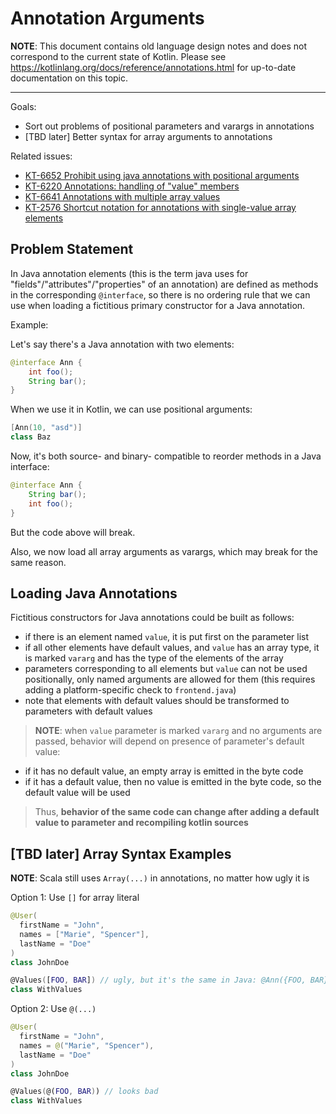 # Annotation Arguments

**NOTE**: This document contains old language design notes and does not correspond to the current state of Kotlin. Please see https://kotlinlang.org/docs/reference/annotations.html for up-to-date documentation on this topic. 

***

Goals:
* Sort out problems of positional parameters and varargs in annotations
* \[TBD later] Better syntax for array arguments to annotations

Related issues:
* [KT-6652 Prohibit using java annotations with positional arguments](https://youtrack.jetbrains.com/issue/KT-6652)
* [KT-6220 Annotations: handling of "value" members](https://youtrack.jetbrains.com/issue/KT-6220)
* [KT-6641 Annotations with multiple array values](https://youtrack.jetbrains.com/issue/KT-6641)
* [KT-2576 Shortcut notation for annotations with single-value array elements](https://youtrack.jetbrains.com/issue/KT-2576)

## Problem Statement

In Java annotation elements (this is the term java uses for "fields"/"attributes"/"properties" of an annotation) are defined as methods in the corresponding `@interface`, so there is no ordering rule that we can use when loading a fictitious primary constructor for a Java annotation.

Example:

Let's say there's a Java annotation with two elements:

``` java
@interface Ann {
    int foo();
    String bar();
}
```

When we use it in Kotlin, we can use positional arguments:

``` kotlin
[Ann(10, "asd")]
class Baz
```

Now, it's both source- and binary- compatible to reorder methods in a Java interface:

``` java
@interface Ann {
    String bar();
    int foo();
}
```

But the code above will break.

Also, we now load all array arguments as varargs, which may break for the same reason.

## Loading Java Annotations

Fictitious constructors for Java annotations could be built as follows:
* if there is an element named `value`, it is put first on the parameter list
* if all other elements have default values, and `value` has an array type, it is marked `vararg` and has the type of the elements of the array
* parameters corresponding to all elements but `value` can not be used positionally, only named arguments are allowed for them (this requires adding a platform-specific check to `frontend.java`)
* note that elements with default values should be transformed to parameters with default values

>**NOTE**: when `value` parameter is marked `vararg` and no arguments are passed, behavior will depend on presence of parameter's default value:
* if it has no default value, an empty array is emitted in the byte code
* if it has a default value, then no value is emitted in the byte code, so the default value will be used

> Thus, **behavior of the same code can change after adding a default value to parameter and recompiling kotlin
sources**

## \[TBD later] Array Syntax Examples

**NOTE**: Scala still uses `Array(...)` in annotations, no matter how ugly it is

Option 1: Use `[]` for array literal

``` kotlin
@User(
  firstName = "John",
  names = ["Marie", "Spencer"],
  lastName = "Doe"
)
class JohnDoe

@Values([FOO, BAR]) // ugly, but it's the same in Java: @Ann({FOO, BAR})
class WithValues
```

Option 2: Use `@(...)`

``` kotlin
@User(
  firstName = "John",
  names = @("Marie", "Spencer"),
  lastName = "Doe"
)
class JohnDoe

@Values(@(FOO, BAR)) // looks bad
class WithValues
```
